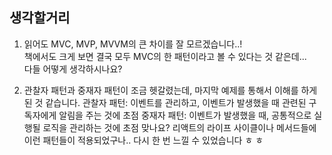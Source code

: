## 생각할거리

1. 읽어도 MVC, MVP, MVVM의 큰 차이를 잘 모르겠습니다..!  
   책에서도 크게 보면 결국 모두 MVC의 한 패턴이라고 볼 수 있다는 것 같은데...  
   다들 어떻게 생각하시나요?

2. 관찰자 패턴과 중재자 패턴이 조금 헷갈렸는데, 마지막 예제를 통해서 이해를 하게 된 것 같습니다.
   관찰자 패턴: 이벤트를 관리하고, 이벤트가 발생했을 때 관련된 구독자에게 알림을 주는 것에 초점
   중재자 패턴: 이벤트가 발생했을 때, 공통적으로 실행될 로직을 관리하는 것에 초점
   맞나요?
   리액트의 라이프 사이클이나 메서드들에 이런 패턴들이 적용되었구나.. 다시 한 번 느낄 수 있었습니다 ㅎ ㅎ
